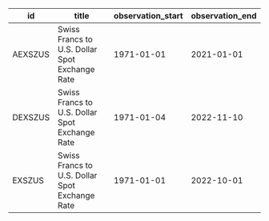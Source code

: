 | id      | title                                          | observation_start   | observation_end   |
|---------|------------------------------------------------|---------------------|-------------------|
| AEXSZUS | Swiss Francs to U.S. Dollar Spot Exchange Rate | 1971-01-01          | 2021-01-01        |
| DEXSZUS | Swiss Francs to U.S. Dollar Spot Exchange Rate | 1971-01-04          | 2022-11-10        |
| EXSZUS  | Swiss Francs to U.S. Dollar Spot Exchange Rate | 1971-01-01          | 2022-10-01        |